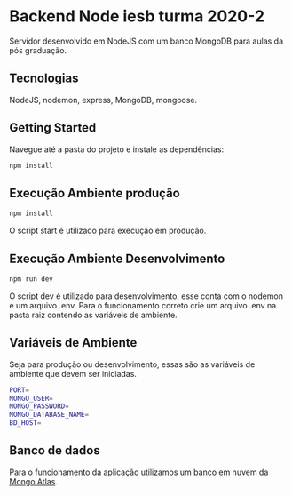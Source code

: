 # Backend Node iesb turma 2020-2

Servidor desenvolvido em NodeJS com um banco MongoDB para aulas da pós graduação. 


## Tecnologias
NodeJS, nodemon, express, MongoDB, mongoose.

## Getting Started
Navegue até a pasta do projeto e instale as dependências:
```sh
npm install
```

## Execução Ambiente produção
```sh
npm install
```
O script start é utilizado para execução em produção. 

## Execução Ambiente Desenvolvimento
```sh
npm run dev
```
O script dev é utilizado para desenvolvimento, esse conta com o nodemon e um arquivo .env.
Para o funcionamento correto crie um arquivo .env na pasta raiz contendo as variáveis de ambiente.

## Variáveis de Ambiente
Seja para produção ou desenvolvimento, essas são as variáveis de ambiente que devem ser iniciadas.

```sh
PORT=
MONGO_USER=
MONGO_PASSWORD=
MONGO_DATABASE_NAME=
BD_HOST=
```

## Banco de dados
Para o funcionamento da aplicação utilizamos um banco em nuvem da [Mongo Atlas](https://www.mongodb.com/cloud/atlas). 


